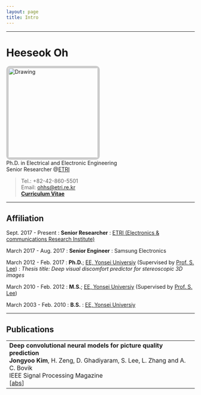 ```yaml
---
layout: page
title: Intro
---
```


***

Heeseok Oh
============
<img src="http://ohheeseok.github.io/assets/img/DSC01682_h.jpg" alt="Drawing" style="
      height: 240px;
      border: 5px solid #ccc;
      border-radius: 10px;
      -moz-border-radius: 10px;
      -khtml-border-radius: 10px;
      -webkit-border-radius: 10px;
      "/><br>
Ph.D. in Electrical and Electronic Engineering<br>
Senior Researcher @[ETRI](http://etri.re.kr)<br>
> Tel.: +82-42-860-5501<br>
> Email: <ohhs@etri.re.kr><br>
> [**Curriculum Vitae**](http://ohheeseok.github.io/menu/heeseokoh-cv.pdf)
	  
***

Affiliation
---------

Sept. 2017 - Present
:   **Senior Researcher** 
:	[ETRI (Electronics & communications Research Institute)](http://etri.re.kr)<br>


March 2017 - Aug. 2017
:   **Senior Engineer**
:	Samsung Electronics<br>


March 2012 - Feb. 2017
:   **Ph.D.**; [EE, Yonsei Universiy](http://ee.yonsei.ac.kr) (Supervised by [Prof. S. Lee](http://insight.yonsei.ac.kr))
:	*Thesis title: Deep visual discomfort predictor for stereoscopic 3D images*<br>


March 2010 - Feb. 2012
:   **M.S.**; [EE, Yonsei Universiy](http://ee.yonsei.ac.kr) (Supervised by [Prof. S. Lee](http://insight.yonsei.ac.kr))<br>


March 2003 - Feb. 2010
:   **B.S.**
:	[EE, Yonsei Universiy](http://ee.yonsei.ac.kr)

***

## Publications

<table class="pub_table">

<tr>
<!--<th><img src="images/publications/kim_deep_2017.png"/></th>-->
<td>
    <span class="blue_2"><strong>Deep convolutional neural models for picture quality prediction</strong></span><br>
    <strong>Jongyoo Kim</strong>, H. Zeng, D. Ghadiyaram, S. Lee, L. Zhang and A. C. Bovik<br>
    IEEE Signal Processing Magazine<br>
[<a href='javascript: none'
    onclick='toggle("abs_kim_deep_spm_2017")'>abs</a>]<br>

<div id="abs_kim_deep_spm_2017" style="text-align: justify; display: none" markdown="1">
...
</div>

</td>
</tr>


</table>